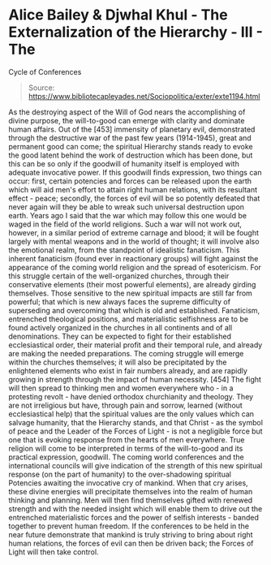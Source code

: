 # Alice Bailey & Djwhal Khul - The Externalization of the Hierarchy - III - The
Cycle of Conferences

> Source: https://www.bibliotecapleyades.net/Sociopolitica/exter/exte1194.html

As the destroying aspect of the Will of God nears the accomplishing of divine purpose, the will-to-good can emerge with clarity and dominate human affairs. Out of the [453] immensity of planetary evil, demonstrated through the destructive war of the past few years (1914-1945), great and permanent good can come; the spiritual Hierarchy stands ready to evoke the good latent behind the work of destruction which has been done, but this can be so only if the goodwill of humanity itself is employed with adequate invocative power. If this goodwill finds expression, two things can occur: first, certain potencies and forces can be released upon the earth which will aid men's effort to attain right human relations, with its resultant effect - peace; secondly, the forces of evil will be so potently defeated that never again will they be able to wreak such universal destruction upon earth.
Years ago I said that the war which may follow this one would be waged in the field of the world religions. Such a war will not work out, however, in a similar period of extreme carnage and blood; it will be fought largely with mental weapons and in the world of thought; it will involve also the emotional realm, from the standpoint of idealistic fanaticism. This inherent fanaticism (found ever in reactionary groups) will fight against the appearance of the coming world religion and the spread of esotericism. For this struggle certain of the well-organized churches, through their conservative elements (their most powerful elements), are already girding themselves. Those sensitive to the new spiritual impacts are still far from powerful; that which is new always faces the supreme difficulty of superseding and overcoming that which is old and established. Fanaticism, entrenched theological positions, and materialistic selfishness are to be found actively organized in the churches in all continents and of all denominations. They can be expected to fight for their established ecclesiastical order, their material profit and their temporal rule, and already are making the needed preparations.
The coming struggle will emerge within the churches themselves; it will also be precipitated by the enlightened elements who exist in fair numbers already, and are rapidly growing in strength through the impact of human necessity. [454] The fight will then spread to thinking men and women everywhere who - in a protesting revolt - have denied orthodox churchianity and theology. They are not irreligious but have, through pain and sorrow, learned (without ecclesiastical help) that the spiritual values are the only values which can salvage humanity, that the Hierarchy stands, and that Christ - as the symbol of peace and the Leader of the Forces of Light - is not a negligible force but one that is evoking response from the hearts of men everywhere. True religion will come to be interpreted in terms of the will-to-good and its practical expression, goodwill. The coming world conferences and the international councils will give indication of the strength of this new spiritual response (on the part of humanity) to the over-shadowing spiritual Potencies awaiting the invocative cry of mankind. When that cry arises, these divine energies will precipitate themselves into the realm of human thinking and planning. Men will then find themselves gifted with renewed strength and with the needed insight which will enable them to drive out the entrenched materialistic forces and the power of selfish interests - banded together to prevent human freedom. If the conferences to be held in the near future demonstrate that mankind is truly striving to bring about right human relations, the forces of evil can then be driven back; the Forces of Light will then take control.
